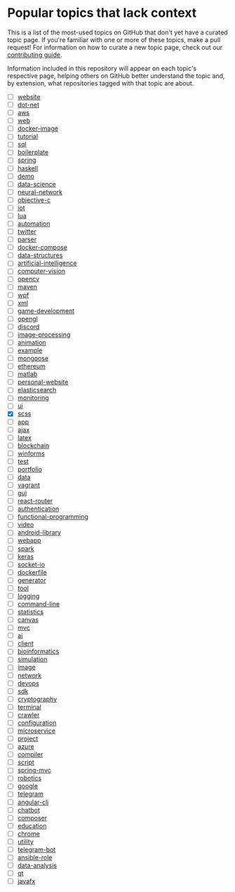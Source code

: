# Popular topics that lack context

This is a list of the most-used topics on GitHub that don't yet have a curated topic page. If you're familiar with one or more of these topics, make a pull request! For information on how to curate a new topic page, check out our [contributing guide](https://github.com/github/explore/blob/master/CONTRIBUTING.md).

Information included in this repository will appear on each topic's respective page, helping others on GitHub better understand the topic and, by extension, what repositories tagged with that topic are about.

- [ ] [website](https://github.com/topics/website/)
- [ ] [dot-net](https://github.com/topics/dot-net/)
- [ ] [aws](https://github.com/topics/aws/)
- [ ] [web](https://github.com/topics/web/)
- [ ] [docker-image](https://github.com/topics/docker-image/)
- [ ] [tutorial](https://github.com/topics/tutorial/)
- [ ] [sql](https://github.com/topics/sql/)
- [ ] [boilerplate](https://github.com/topics/boilerplate/)
- [ ] [spring](https://github.com/topics/spring/)
- [ ] [haskell](https://github.com/topics/haskell/)
- [ ] [demo](https://github.com/topics/demo/)
- [ ] [data-science](https://github.com/topics/data-science/)
- [ ] [neural-network](https://github.com/topics/neural-network/)
- [ ] [objective-c](https://github.com/topics/objective-c/)
- [ ] [iot](https://github.com/topics/iot/)
- [ ] [lua](https://github.com/topics/lua/)
- [ ] [automation](https://github.com/topics/automation/)
- [ ] [twitter](https://github.com/topics/twitter/)
- [ ] [parser](https://github.com/topics/parser/)
- [ ] [docker-compose](https://github.com/topics/docker-compose/)
- [ ] [data-structures](https://github.com/topics/data-structures/)
- [ ] [artificial-intelligence](https://github.com/topics/artificial-intelligence/)
- [ ] [computer-vision](https://github.com/topics/computer-vision/)
- [ ] [opencv](https://github.com/topics/opencv/)
- [ ] [maven](https://github.com/topics/maven/)
- [ ] [wpf](https://github.com/topics/wpf/)
- [ ] [xml](https://github.com/topics/xml/)
- [ ] [game-development](https://github.com/topics/game-development/)
- [ ] [opengl](https://github.com/topics/opengl/)
- [ ] [discord](https://github.com/topics/discord/)
- [ ] [image-processing](https://github.com/topics/image-processing/)
- [ ] [animation](https://github.com/topics/animation/)
- [ ] [example](https://github.com/topics/example/)
- [ ] [mongoose](https://github.com/topics/mongoose/)
- [ ] [ethereum](https://github.com/topics/ethereum/)
- [ ] [matlab](https://github.com/topics/matlab/)
- [ ] [personal-website](https://github.com/topics/personal-website/)
- [ ] [elasticsearch](https://github.com/topics/elasticsearch/)
- [ ] [monitoring](https://github.com/topics/monitoring/)
- [ ] [ui](https://github.com/topics/ui/)
- [x] [scss](https://github.com/topics/scss/)
- [ ] [app](https://github.com/topics/app/)
- [ ] [ajax](https://github.com/topics/ajax/)
- [ ] [latex](https://github.com/topics/latex/)
- [ ] [blockchain](https://github.com/topics/blockchain/)
- [ ] [winforms](https://github.com/topics/winforms/)
- [ ] [test](https://github.com/topics/test/)
- [ ] [portfolio](https://github.com/topics/portfolio/)
- [ ] [data](https://github.com/topics/data/)
- [ ] [vagrant](https://github.com/topics/vagrant/)
- [ ] [gui](https://github.com/topics/gui/)
- [ ] [react-router](https://github.com/topics/react-router/)
- [ ] [authentication](https://github.com/topics/authentication/)
- [ ] [functional-programming](https://github.com/topics/functional-programming/)
- [ ] [video](https://github.com/topics/video/)
- [ ] [android-library](https://github.com/topics/android-library/)
- [ ] [webapp](https://github.com/topics/webapp/)
- [ ] [spark](https://github.com/topics/spark/)
- [ ] [keras](https://github.com/topics/keras/)
- [ ] [socket-io](https://github.com/topics/socket-io/)
- [ ] [dockerfile](https://github.com/topics/dockerfile/)
- [ ] [generator](https://github.com/topics/generator/)
- [ ] [tool](https://github.com/topics/tool/)
- [ ] [logging](https://github.com/topics/logging/)
- [ ] [command-line](https://github.com/topics/command-line/)
- [ ] [statistics](https://github.com/topics/statistics/)
- [ ] [canvas](https://github.com/topics/canvas/)
- [ ] [mvc](https://github.com/topics/mvc/)
- [ ] [ai](https://github.com/topics/ai/)
- [ ] [client](https://github.com/topics/client/)
- [ ] [bioinformatics](https://github.com/topics/bioinformatics/)
- [ ] [simulation](https://github.com/topics/simulation/)
- [ ] [image](https://github.com/topics/image/)
- [ ] [network](https://github.com/topics/network/)
- [ ] [devops](https://github.com/topics/devops/)
- [ ] [sdk](https://github.com/topics/sdk/)
- [ ] [cryptography](https://github.com/topics/cryptography/)
- [ ] [terminal](https://github.com/topics/terminal/)
- [ ] [crawler](https://github.com/topics/crawler/)
- [ ] [configuration](https://github.com/topics/configuration/)
- [ ] [microservice](https://github.com/topics/microservice/)
- [ ] [project](https://github.com/topics/project/)
- [ ] [azure](https://github.com/topics/azure/)
- [ ] [compiler](https://github.com/topics/compiler/)
- [ ] [script](https://github.com/topics/script/)
- [ ] [spring-mvc](https://github.com/topics/spring-mvc/)
- [ ] [robotics](https://github.com/topics/robotics/)
- [ ] [google](https://github.com/topics/google/)
- [ ] [telegram](https://github.com/topics/telegram/)
- [ ] [angular-cli](https://github.com/topics/angular-cli/)
- [ ] [chatbot](https://github.com/topics/chatbot/)
- [ ] [composer](https://github.com/topics/composer/)
- [ ] [education](https://github.com/topics/education/)
- [ ] [chrome](https://github.com/topics/chrome/)
- [ ] [utility](https://github.com/topics/utility/)
- [ ] [telegram-bot](https://github.com/topics/telegram-bot/)
- [ ] [ansible-role](https://github.com/topics/ansible-role/)
- [ ] [data-analysis](https://github.com/topics/data-analysis/)
- [ ] [qt](https://github.com/topics/qt/)
- [ ] [javafx](https://github.com/topics/javafx/)

